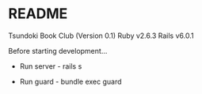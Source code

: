 # README

Tsundoki Book Club (Version 0.1)
Ruby  v2.6.3
Rails v6.0.1

Before starting development...

* Run server - rails s

* Run guard - bundle exec guard
